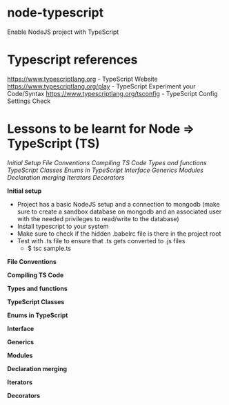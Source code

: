 # node-typescript
Enable NodeJS project with TypeScript

# Typescript references
https://www.typescriptlang.org - TypeScript Website
https://www.typescriptlang.org/play - TypeScript Experiment your Code/Syntax
https://www.typescriptlang.org/tsconfig - TypeScript Config Settings Check

# Lessons to be learnt for Node => TypeScript (TS)
*Initial Setup*
*File Conventions*
*Compiling TS Code*
*Types and functions*
*TypeScript Classes*
*Enums in TypeScript*
*Interface*
*Generics*
*Modules*
*Declaration merging*
*Iterators*
*Decorators*

**Initial setup**
* Project has a basic NodeJS setup and a connection to mongodb (make sure to create a sandbox database on mongodb and an associated user with the needed privileges to read/write to the database)
* Install typescript to your system 
* Make sure to check if the hidden .babelrc file is there in the project root
* Test with .ts file to ensure that .ts gets converted to .js files
    * $ tsc sample.ts 


**File Conventions**

**Compiling TS Code**

**Types and functions**

**TypeScript Classes**

**Enums in TypeScript**

**Interface**

**Generics**

**Modules**

**Declaration merging**

**Iterators**

**Decorators**